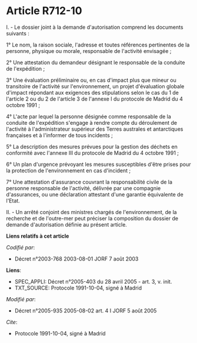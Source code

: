 # Article R712-10

I. - Le dossier joint à la demande d'autorisation comprend les documents suivants :

1° Le nom, la raison sociale, l'adresse et toutes références pertinentes de la personne, physique ou morale, responsable de
l'activité envisagée ;

2° Une attestation du demandeur désignant le responsable de la conduite de l'expédition ;

3° Une évaluation préliminaire ou, en cas d'impact plus que mineur ou transitoire de l'activité sur l'environnement, un
projet d'évaluation globale d'impact répondant aux exigences des stipulations selon le cas du 1 de l'article 2 ou du 2 de
l'article 3 de l'annexe I du protocole de Madrid du 4 octobre 1991 ;

4° L'acte par lequel la personne désignée comme responsable de la conduite de l'expédition s'engage à rendre compte du
déroulement de l'activité à l'administrateur supérieur des Terres australes et antarctiques françaises et à l'informer de
tous incidents ;

5° La description des mesures prévues pour la gestion des déchets en conformité avec l'annexe III du protocole de Madrid du 4
octobre 1991 ;

6° Un plan d'urgence prévoyant les mesures susceptibles d'être prises pour la protection de l'environnement en cas
d'incident ;

7° Une attestation d'assurance couvrant la responsabilité civile de la personne responsable de l'activité, délivrée par une
compagnie d'assurances, ou une déclaration attestant d'une garantie équivalente de l'Etat.

II. - Un arrêté conjoint des ministres chargés de l'environnement, de la recherche et de l'outre-mer peut préciser la
composition du dossier de demande d'autorisation définie au présent article.

**Liens relatifs à cet article**

_Codifié par_:

  - Décret n°2003-768 2003-08-01 JORF 7 août 2003

**Liens**:

  - SPEC_APPLI: Décret n°2005-403 du 28 avril 2005 - art. 3, v. init.
  - TXT_SOURCE: Protocole 1991-10-04, signé à Madrid

_Modifié par_:

  - Décret n°2005-935 2005-08-02 art. 4 I JORF 5 août 2005

_Cite_:

  - Protocole 1991-10-04, signé à Madrid
